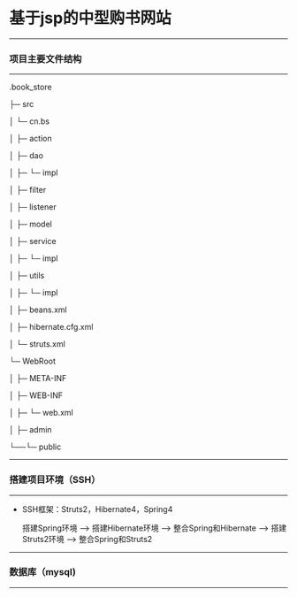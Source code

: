 ﻿# 基于jsp的中型购书网站

----------

### 项目主要文件结构

----------

.book_store

├─ src

│  └─ cn.bs

│     ├─ action

│     ├─ dao

│     ├─ └─ impl

│     ├─ filter

│     ├─ listener

│     ├─ model

│     ├─ service

│     ├─ └─ impl

│     ├─ utils

│     ├─ └─ impl

│     ├─ beans.xml

│     ├─ hibernate.cfg.xml

│     └─ struts.xml

└─ WebRoot

│  ├─ META-INF

│  ├─ WEB-INF

│  ├─ └─ web.xml

│  ├─ admin

└──└─ public


----------


### 搭建项目环境（SSH）


----------

 - SSH框架：Struts2，Hibernate4，Spring4
 


    搭建Spring环境 --> 搭建Hibernate环境 --> 整合Spring和Hibernate --> 搭建Struts2环境 --> 整合Spring和Struts2


----------

### 数据库（mysql)


----------
